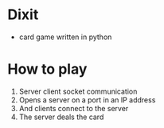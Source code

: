 # Dixit
- card game written in python

# How to play
1. Server client socket communication
2. Opens a server on a port in an IP address
3. And clients connect to the server
4. The server deals the card
